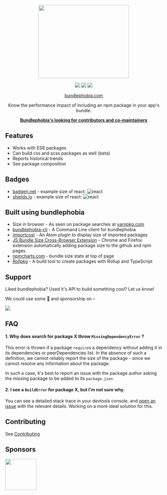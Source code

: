 <p align="center">
    <img src="https://cdn.rawgit.com/pastelsky/bundlephobia/bundlephobia/client/assets/site-logo.svg" alt="" width="290" height="235" />
</p>
<p align="center">
  <a href="https://travis-ci.org/pastelsky/bundlephobia"><img src="https://img.shields.io/travis/pastelsky/bundlephobia/bundlephobia.svg" /></a>
  <img src="https://img.shields.io/npm/v/package-build-stats.svg" />
  <img src="https://img.shields.io/npm/l/package-build-stats.svg" />
</p>
<p align="center">
  <a href="https://bundlephobia.com"> bundlephobia.com </a> <br />
</p>
<p align="center">
  Know the performance impact of including an npm package in your app's bundle.
</p>

<p align="center">
    <b><a href="https://github.com/pastelsky/bundlephobia/issues/683"> Bundlephobia's looking for contributors and co-maintainers </a> </b>
</p>

## Features

- Works with ES6 packages
- Can build css and scss packages as well (beta)
- Reports historical trends
- See package composition

## Badges

- [badgen.net](https://badgen.net/#bundlephobia) - example size of react: ![react](https://badgen.net/bundlephobia/minzip/react)
- [shields.io](https://shields.io/#/examples/size) - example size of react: ![react](https://img.shields.io/bundlephobia/minzip/react.svg)

## Built using bundlephobia

- Size in browser - As seen on package searches at [yarnpkg.com](https://yarnpkg.com)
- [bundlephobia-cli](https://github.com/AdrieanKhisbe/bundle-phobia-cli) - A Command Line client for bundlephobia
- [importcost](https://atom.io/packages/importcost) - An Atom plugin to display size of imported packages
- [JS Bundle Size Cross-Browser Extension](https://github.com/vicrazumov/js-bundle-size) - Chrome and Firefox extension automatically adding package size to the github and npm pages.
- [npmcharts.com](https://npmcharts.com/compare/bundle-phobia-cli) - bundle size stats at top of page
- [Rollpkg](https://github.com/rafgraph/rollpkg) - A build tool to create packages with Rollup and TypeScript

## Support

Liked bundlephobia? Used it's API to build something cool? Let us know!

We could use some 💛 and sponsorship on –

<a href="https://github.com/sponsors/pastelsky">
  <img src="https://opencollective.com/bundlephobia/tiers/backer.svg"/>
</a>

## FAQ

#### 1. Why does search for package X throw `MissingDependencyError` ?

This error is thrown if a package `require`s a dependency without adding it in its dependencies or peerDependencies list. In the absence of such a definition, we cannot reliably report the size of the package - since we cannot resolve any information about the package.

In such a case, it's best to report an issue with the package author asking the missing package to be added to its `package.json`

#### 2. I see a `BuildError` for package X, but I'm not sure why.

You can see a detailed stack trace in your devtools console, and [open an issue](https://github.com/pastelsky/bundlephobia/issues/new) with the relevant details. Working on a more ideal solution for this.

## Contributing

See [Contributing](https://github.com/pastelsky/bundlephobia/blob/bundlephobia/CONTRIBUTING.md)

## Sponsors

<img width="100px" src="https://upload.wikimedia.org/wikipedia/commons/f/ff/DigitalOcean_logo.svg"/>
